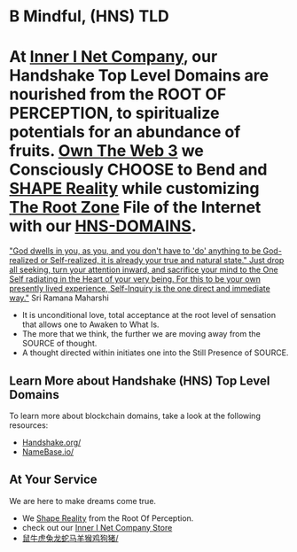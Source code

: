 # B Mindful, (HNS) TLD

# At [Inner I Net Company](http://dlink.innerinetcompany.hns.to/), our Handshake Top Level Domains are nourished from the ROOT OF PERCEPTION, to spiritualize potentials for an abundance of fruits. [Own The Web 3](http://official.owntheweb3.hns.to/) we Consciously CHOOSE to Bend and [SHAPE Reality](http://innerinetcompany.shapereality.hns.to/) while customizing [The Root Zone](http://therootzone.hns.to/) File of the Internet with our [HNS-DOMAINS](http://home.hns-domains.hns.to/).

["God dwells in you, as you, and you don't have to 'do' anything to be God-realized or Self-realized, it is already your true and natural state." Just drop all seeking, turn your attention inward, and sacrifice your mind to the One Self radiating in the Heart of your very being. For this to be your own presently lived experience, Self-Inquiry is the one direct and immediate way."](https://peacefulrivers.homestead.com/Maharshi.html#:~:text="God%20dwells%20in%20you%2C%20as,Heart%20of%20your%20very%20being.&text=in%20quest%20of%20the%20Self%20is%20the%20best%20means) Sri Ramana Maharshi

 - It is unconditional love, total acceptance at the root level of sensation that allows one to Awaken to What Is.
 - The more that we think, the further we are moving away from the SOURCE of thought. 
 - A thought directed within initiates one into the Still Presence of SOURCE.

## Learn More about Handshake (HNS) Top Level Domains

To learn more about blockchain domains, take a look at the following resources:

- [Handshake.org/](https://handshake.org/)
- [NameBase.io/](https://namebase.io/)


## At Your Service

 We are here to make dreams come true. 
 
- We [Shape Reality](http://innerinetcompany.shapereality.hns.to/) from the Root Of Perception.
- check out our [Inner I Net Company Store](https://innerinetcompany-store.mybigcommerce.com/)
- [鼠牛虎兔龙蛇马羊猴鸡狗猪/](http://bmindful.鼠牛虎兔龙蛇马羊猴鸡狗猪.hns.to/)

